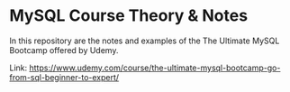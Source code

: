 # MySQL Course Theory & Notes

In this repository are the notes and examples of the The Ultimate MySQL Bootcamp offered by Udemy.

Link: https://www.udemy.com/course/the-ultimate-mysql-bootcamp-go-from-sql-beginner-to-expert/
